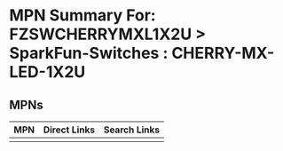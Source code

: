 



# MPN Summary For: FZSWCHERRYMXL1X2U > SparkFun-Switches : CHERRY-MX-LED-1X2U

## MPNs
  

|MPN|Direct Links|Search Links|
| :--- | :--- | :--- |
||||

